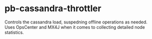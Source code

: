 # pb-cassandra-throttler
Controls the cassandra load, suspedning offline operations as needed. Uses OpsCenter and MX4J when it comes to collecting detailed node statistics.
